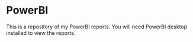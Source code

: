 # PowerBI
This is a repository of my PowerBI reports. You will need PowerBI desktop installed to view the reports.
